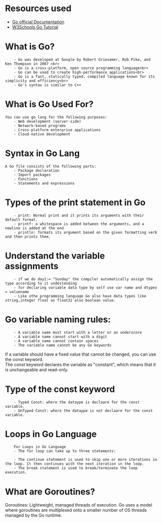 # Resources used

- [Go official Documentation](https://go.dev/doc/)
- [W3Schools Go Tutorial](https://www.w3schools.com/go/)

<h1>What is Go?</h1>

        - Go was developed at Google by Robert Griesemer, Rob Pike, and Ken Thompson in 2007 <br>
        - Go is a cross-platform, open source programming language<br>
        - Go can be used to create high-performance applications<br>
        - Go is a fast, statically typed, compiled language known for its simplicity and efficiency<br>
        - Go's syntax is similar to C++


<h1>What is Go Used For?</h1>

    You can use go lang for the following purposes:
        - Web development (server-side)
        - Network-based programs
        - Cross-platform enterprise applications
        - Cloud-native development

<h1>Syntax in Go Lang</h1>

    A Go file consists of the following parts:
        - Package declaration
        - Import packages
        - Functions
        - Statements and expressions

<H1> Types of the print statement in Go</H1>

        - print: Normal print and it prints its arguments with their default format.
        - printf: a whitespace is added between the arguments, and a newline is added at the end
        - println: formats its argument based on the given formatting verb and then prints them.

<H1>Understand the variable assignments </H1>

        - if we do day1:= "Sunday" the compiler automatically assign the type according to it undestanding
        - for declaring variable data type by self use var name and dtypev = valuename
        - Like othe programming language Go also have data types like string,integer float as float32 also boolean value.

<H1>Go variable naming rules: </H1>

        - A variable name must start with a letter or an underscore
        - A variable name cannot start with a digit
        - A variable name cannot contain spaces
        - The variable name cannot be any Go keywords


If a variable should have a fixed value that cannot be changed, you can use the const keyword.<br>
The const keyword declares the variable as "constant", which means that it is unchangeable and read-only.


<h1>Type of the const keyword</h1>

        - Typed Const: where the dataype is declaare for the const variable.
        - UnTyped Const: where the dataype is not declaare for the const variable.

<h1> Loops in Go Language</h1>
        
        For Loops in Go Language 
        - The for loop can take up to three statements:

        - The continue statement is used to skip one or more iterations in the loop. It then continues with the next iteration in the loop.
        - The break statement is used to break/terminate the loop execution.

<H1> What are Goroutines?</H1>
        Goroutines: Lightweight, managed threads of execution.
        Go uses a model where goroutines are multiplexed onto a smaller number of OS threads managed by the Go runtime.
